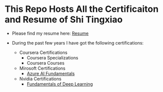 # This Repo Hosts All the Certificaiton and Resume of Shi Tingxiao
 
- Please find my resume here: [Resume](Resume2021.pdf) 

- During the past few years I have got the following certifications:
  - Coursera Certifications
    - Coursera Specializations 
    - Coursera Courses
  - Mirosoft Certifications
    - [Azure AI Fundamentals](Microsoft_Certifications/Microsoft%20Certified_%20Azure%20AI%20Fundamentals.pdf)
  - Nvidia Certifications
    - [Fundamentals of Deep Learning](Nvidia_Certifications/Fundamentals%20of%20Deep%20Learning.pdf)